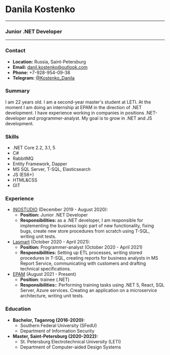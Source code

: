 # Danila Kostenko
---
### Junior .NET Developer
---
### Contact
+ **Location:** Russia, Saint-Petersburg
+ **Email:** <danil.kostenko@outlook.com>
+ **Phone:** +7-928-954-09-38
+ **Telegram:** [@Kostenko_Danila](https://t.me/Kostenko_Danila)

### Summary

I am 22 years old. I am a second-year master's student at LETI. At the moment I am doing an internship at EPAM in the direction of .NET development. I have experience working in companies in positions .NET-developer and programmer-analyst. My goal is to grow in .NET and JS development.

### Skills
+ .NET Core 2.2, 3.1, 5
+ C#
+ RabbitMQ
+ Entity Framework, Dapper
+ MS SQL Server, T-SQL, Elasticsearch
+ JS (ES6+) 
+ HTML&CSS
+ GIT

### Experience

+ [INOSTUDIO](https://inostudio.com/en/) (December 2019 - August 2020):
    + **Position:** Junior .NET Developer 
    + **Responsibilities:**  as a .NET developer, I am responsible for implementing the business logic part of new functionality, fixing bugs, create new store procedures from scratch using T-SQL, writing unit tests.
+ [Lasmart](https://lasmart.ru/) (October 2020 - April 2021): 
    + **Position:** Programmer-analyst (October 2020 - April 2021)
    + **Responsibilities:** Setting up ETL processes, writing stored procedures in T-SQL, creating reports for business analysts in MS Report Service, communicating with customers and drafting technical specifications.
+ [EPAM](https://www.epam-group.ru/) (August 2021 - Present)
    + **Position**: trainee (.NET)
    + **Responsibilities:**: Performing training tasks using .NET 5, React, SQL Server, Azure services. Creating an application on a microservice architecture, writing unit tests.

### Education

+ **Bachelor, Taganrog (2016-2020):** 
    + Southern Federal University (SFedU)
    + Department of Information Security
+ **Master, Saint-Petersburg (2020-2022):**
    + St. Petersburg Electrotechnical University (LETI)
    + Department of Computer-aided Design Systems